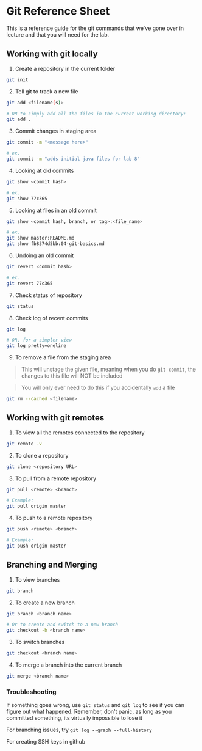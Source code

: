 Git Reference Sheet
=====

This is a reference guide for the git commands that we've gone over in lecture and that you will need for the lab.

## Working with git locally

1. Create a repository in the current folder

  ```bash
  git init
  ```

2. Tell git to track a new file

  ```bash
  git add <filename(s)>

  # OR to simply add all the files in the current working directory:
  git add .
  ```

3. Commit changes in staging area

  ```bash
  git commit -m "<message here>"
  
  # ex.
  git commit -m "adds initial java files for lab 8"
  ```

4. Looking at old commits

  ```bash
  git show <commit hash>
  
  # ex.
  git show 77c365
  ```

5. Looking at files in an old commit

  ```bash
  git show <commit hash, branch, or tag>:<file_name>
  
  # ex.
  git show master:README.md
  git show fb8374d5bb:04-git-basics.md
  ```

6. Undoing an old commit

  ```bash
  git revert <commit hash>
  
  # ex.
  git revert 77c365
  ```

7. Check status of repository

  ```bash
  git status
  ```

8. Check log of recent commits

  ```bash
  git log

  # OR, for a simpler view
  git log pretty=oneline
  ```

9. To remove a file from the staging area

> This will unstage the given file, meaning when you do `git commit`, the changes to this file will NOT be included

> You will only ever need to do this if you accidentally `add` a file

  ```bash
  git rm --cached <filename>
  ```

## Working with git remotes

1. To view all the remotes connected to the repository

  ```bash
  git remote -v
  ```

2. To clone a repository

  ```bash
  git clone <repository URL>
  ```

3. To pull from a remote repository

  ```bash
  git pull <remote> <branch>

  # Example:
  git pull origin master
  ```

4. To push to a remote repository

  ```bash
  git push <remote> <branch>

  # Example:
  git push origin master
  ```

## Branching and Merging

1. To view branches

  ```bash
  git branch
  ```

2. To create a new branch

  ```bash
  git branch <branch name>

  # Or to create and switch to a new branch
  git checkout -b <branch name>
  ```

3. To switch branches

  ```bash
  git checkout <branch name>
  ```

4. To merge a branch into the current branch

  ```bash
  git merge <branch name>
  ```

### Troubleshooting

If something goes wrong, use `git status` and `git log` to see if you can figure out what happened.
Remember, don't panic, as long as you committed something, its virtually impossible to lose it

For branching issues, try `git log --graph --full-history`

For creating SSH keys in github
